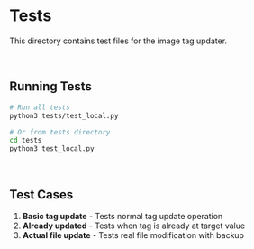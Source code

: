# Tests

This directory contains test files for the image tag updater.

<br/>

## Running Tests

```bash
# Run all tests
python3 tests/test_local.py

# Or from tests directory
cd tests
python3 test_local.py
```

<br/>

## Test Cases

1. **Basic tag update** - Tests normal tag update operation
2. **Already updated** - Tests when tag is already at target value
3. **Actual file update** - Tests real file modification with backup
